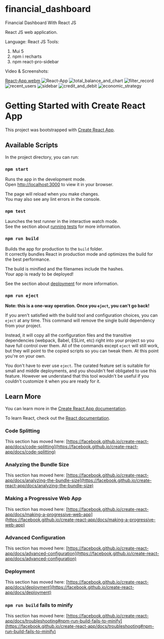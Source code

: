 # financial_dashboard
Financial Dashboard With React JS

React JS web application.

Language: React JS
Tools:
  1. Mui 5
  2. npm i recharts
  3. npm react-pro-sidebar
 
Video & Screenshots:

[React-App.webm](https://user-images.githubusercontent.com/109661571/179961667-106519fa-8cc5-4096-bb12-c2925e94d915.webm)
![React-App](https://user-images.githubusercontent.com/109661571/179961591-2bfca360-9bca-429f-b6d7-564d4c755fc6.png)
![total_balance_and_chart](https://user-images.githubusercontent.com/109661571/179963350-cd4c108f-14c0-42f3-97ac-7dcfa648956a.png)
![filter_record](https://user-images.githubusercontent.com/109661571/179961585-b877a2d0-b0f2-41a8-afb7-f651a148b38d.png)
![recent_users](https://user-images.githubusercontent.com/109661571/179963318-da3125f1-7da6-4d0e-aa0c-261f9539a2ad.png)
![sidebar](https://user-images.githubusercontent.com/109661571/179963343-c3ce36b3-4722-4449-a34b-f334dd04e03b.png)
![credit_and_debit](https://user-images.githubusercontent.com/109661571/179963364-693ffacf-f5f2-4d33-ba04-9814a9bae1af.png)
![economic_strategy](https://user-images.githubusercontent.com/109661571/179963378-34143cfb-8f66-4d6b-9177-36509b271fea.png)

# Getting Started with Create React App

This project was bootstrapped with [Create React App](https://github.com/facebook/create-react-app).

## Available Scripts

In the project directory, you can run:

### `npm start`

Runs the app in the development mode.\
Open [http://localhost:3000](http://localhost:3000) to view it in your browser.

The page will reload when you make changes.\
You may also see any lint errors in the console.

### `npm test`

Launches the test runner in the interactive watch mode.\
See the section about [running tests](https://facebook.github.io/create-react-app/docs/running-tests) for more information.

### `npm run build`

Builds the app for production to the `build` folder.\
It correctly bundles React in production mode and optimizes the build for the best performance.

The build is minified and the filenames include the hashes.\
Your app is ready to be deployed!

See the section about [deployment](https://facebook.github.io/create-react-app/docs/deployment) for more information.

### `npm run eject`

**Note: this is a one-way operation. Once you `eject`, you can't go back!**

If you aren't satisfied with the build tool and configuration choices, you can `eject` at any time. This command will remove the single build dependency from your project.

Instead, it will copy all the configuration files and the transitive dependencies (webpack, Babel, ESLint, etc) right into your project so you have full control over them. All of the commands except `eject` will still work, but they will point to the copied scripts so you can tweak them. At this point you're on your own.

You don't have to ever use `eject`. The curated feature set is suitable for small and middle deployments, and you shouldn't feel obligated to use this feature. However we understand that this tool wouldn't be useful if you couldn't customize it when you are ready for it.

## Learn More

You can learn more in the [Create React App documentation](https://facebook.github.io/create-react-app/docs/getting-started).

To learn React, check out the [React documentation](https://reactjs.org/).

### Code Splitting

This section has moved here: [https://facebook.github.io/create-react-app/docs/code-splitting](https://facebook.github.io/create-react-app/docs/code-splitting)

### Analyzing the Bundle Size

This section has moved here: [https://facebook.github.io/create-react-app/docs/analyzing-the-bundle-size](https://facebook.github.io/create-react-app/docs/analyzing-the-bundle-size)

### Making a Progressive Web App

This section has moved here: [https://facebook.github.io/create-react-app/docs/making-a-progressive-web-app](https://facebook.github.io/create-react-app/docs/making-a-progressive-web-app)

### Advanced Configuration

This section has moved here: [https://facebook.github.io/create-react-app/docs/advanced-configuration](https://facebook.github.io/create-react-app/docs/advanced-configuration)

### Deployment

This section has moved here: [https://facebook.github.io/create-react-app/docs/deployment](https://facebook.github.io/create-react-app/docs/deployment)

### `npm run build` fails to minify

This section has moved here: [https://facebook.github.io/create-react-app/docs/troubleshooting#npm-run-build-fails-to-minify](https://facebook.github.io/create-react-app/docs/troubleshooting#npm-run-build-fails-to-minify)
